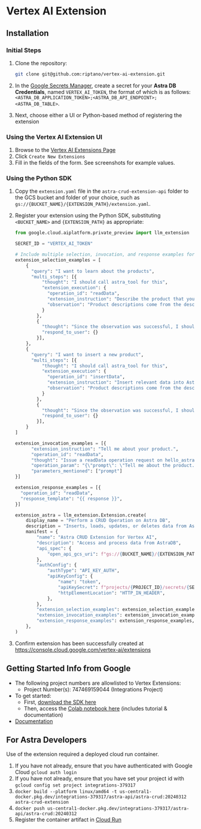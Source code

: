 # Vertex AI Extension

## Installation

### Initial Steps

1. Clone the repository:

    ```bash
    git clone git@github.com:riptano/vertex-ai-extension.git
    ```

2. In the [Google Secrets Manager](https://console.cloud.google.com/security/secret-manager), create a secret for your **Astra DB Credentials**, named `VERTEX_AI_TOKEN`, the format of which is as follows: `<ASTRA_DB_APPLICATION_TOKEN>;<ASTRA_DB_API_ENDPOINT>;<ASTRA_DB_TABLE>`.
3. Next, choose either a UI or Python-based method of registering the extension

### Using the Vertex AI Extension UI

1. Browse to the [Vertex AI Extensions Page](https://console.cloud.google.com/vertex-ai/extensions)
2. Click `Create New Extensions`
3. Fill in the fields of the form. See screenshots for example values.

### Using the Python SDK

1. Copy the `extension.yaml` file in the `astra-crud-extension-api` folder to the GCS bucket and folder of your choice, such as `gs://{BUCKET_NAME}/{EXTENSION_PATH}/extension.yaml`.
2. Register your extension using the Python SDK, substituting `<BUCKET_NAME>` and `{EXTENSION_PATH}` as appropriate:

    ```python
    from google.cloud.aiplatform.private_preview import llm_extension

    SECRET_ID = "VERTEX_AI_TOKEN"

    # Include multiple selection, invocation, and response examples for best results.
    extension_selection_examples = [
        {
          "query": "I want to learn about the products",
          "multi_steps": [{
              "thought": "I should call astra_tool for this",
              "extension_execution": {
                "operation_id": "readData",
                "extension_instruction": "Describe the product that you want to learn about",
                "observation": "Product descriptions come from the description field"
              }
            },
            {
              "thought": "Since the observation was successful, I should respond back to the user with results",
              "respond_to_user": {}
            }],
        },
        {
          "query": "I want to insert a new product",
          "multi_steps": [{
              "thought": "I should call astra_tool for this",
              "extension_execution": {
                "operation_id": "insertData",
                "extension_instruction": "Insert relevant data into Astra DB",
                "observation": "Product descriptions come from the description field"
              }
            },
            {
              "thought": "Since the observation was successful, I should respond back to the user with results",
              "respond_to_user": {}
            }],
        }
    ]
    
    extension_invocation_examples = [{
          "extension_instruction": "Tell me about your product.",
          "operation_id": "readData",
          "thought": "Issue a readData operation request on hello_astra tool",
          "operation_param": "{\"prompt\": \"Tell me about the product.\"}",
          "parameters_mentioned": ["prompt"]
    }]
    
    extension_response_examples = [{
      "operation_id": "readData",
      "response_template": "{{ response }}",
    }]
    
    extension_astra = llm_extension.Extension.create(
        display_name = "Perform a CRUD Operation on Astra DB",
        description = "Inserts, loads, updates, or deletes data from Astra DB and returns it to the user",
        manifest = {
            "name": "Astra CRUD Extension for Vertex AI",
            "description": "Access and process data from AstraDB",
            "api_spec": {
                "open_api_gcs_uri": f"gs://{BUCKET_NAME}/{EXTENSION_PATH}/extension.yaml"
            },
            "authConfig": {
                "authType": "API_KEY_AUTH",
                "apiKeyConfig": {
                    "name": "token",
                    "apiKeySecret": f"projects/{PROJECT_ID}/secrets/{SECRET_ID}/versions/1",
                    "httpElementLocation": "HTTP_IN_HEADER",
                },
            },
            "extension_selection_examples": extension_selection_examples,
            "extension_invocation_examples": extension_invocation_examples,
            "extension_response_examples": extension_response_examples,
        },
    )
    ```

3. Confirm extension has been successfully created at <https://console.cloud.google.com/vertex-ai/extensions>

## Getting Started Info from Google

- The following project numbers are allowlisted to Vertex Extensions:
  - Project Number(s): 747469159044 (Integrations Project)
- To get started:
  - First, [download the SDK here](https://console.cloud.google.com/storage/browser/vertex_ai_extensions_sdk_private_releases;tab=objects?forceOnBucketsSortingFiltering=true&project=vertex-sdk-dev&prefix=&forceOnObjectsSortingFiltering=false)
  - Then, access the [Colab notebook here](https://drive.google.com/drive/folders/17GbwWPaOq3GR1GTg_yxQRao6R_gpGplY) (includes tutorial & documentation)
- [Documentation](https://cloud.google.com/vertex-ai/docs/generative-ai/extensions/private/overview)

## For Astra Developers

Use of the extension required a deployed cloud run container.

1. If you have not already, ensure that you have authenticated with Google Cloud `gcloud auth login`
2. If you have not already, ensure that you have set your project id with `gcloud config set project integrations-379317`
3. `docker build --platform linux/amd64 -t us-central1-docker.pkg.dev/integrations-379317/astra-api/astra-crud:20240312 astra-crud-extension`
4. `docker push us-central1-docker.pkg.dev/integrations-379317/astra-api/astra-crud:20240312`
5. Register the container artifact in [Cloud Run](https://console.cloud.google.com/run/create)
